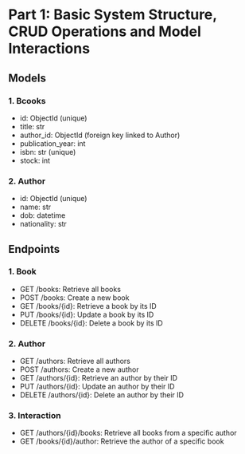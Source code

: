 # Part 1: Basic System Structure, CRUD Operations and Model Interactions

## Models

### 1. Bcooks
- id: ObjectId (unique)
- title: str
- author_id: ObjectId (foreign key linked to Author)
- publication_year: int
- isbn: str (unique)
- stock: int

### 2. Author
- id: ObjectId (unique)
- name: str
- dob: datetime
- nationality: str

## Endpoints
### 1. Book
- GET /books: Retrieve all books
- POST /books: Create a new book
- GET /books/{id}: Retrieve a book by its ID
- PUT /books/{id}: Update a book by its ID
- DELETE /books/{id}: Delete a book by its ID
### 2. Author
- GET /authors: Retrieve all authors
- POST /authors: Create a new author
- GET /authors/{id}: Retrieve an author by their ID
- PUT /authors/{id}: Update an author by their ID
- DELETE /authors/{id}: Delete an author by their ID
### 3. Interaction
- GET /authors/{id}/books: Retrieve all books from a specific author
- GET /books/{id}/author: Retrieve the author of a specific book

